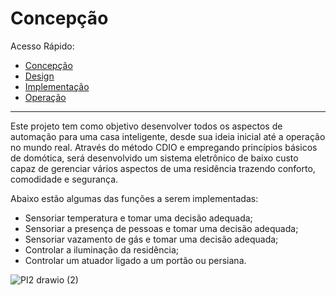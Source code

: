 # Concepção

Acesso Rápido:

* [Concepção](https://github.com/Aquinom/Projeto-Integrador-2/blob/main/Concep%C3%A7%C3%A3o.md)
* [Design](https://github.com/Aquinom/Projeto-Integrador-2/blob/main/Design.md)
* [Implementação](https://github.com/Aquinom/Projeto-Integrador-2/blob/main/Implementa%C3%A7%C3%A3o.md)
* [Operação](https://github.com/Aquinom/Projeto-Integrador-2/blob/main/Opera%C3%A7%C3%A3o.md)

---

Este projeto tem como objetivo desenvolver todos os aspectos de automação para uma casa inteligente, desde sua ideia inicial até a operação no mundo real. Através do método CDIO e empregando princípios básicos de domótica, será desenvolvido um sistema eletrônico de baixo custo capaz de gerenciar vários aspectos de uma residência trazendo conforto, comodidade e segurança.

Abaixo estão algumas das funções a serem implementadas:

* Sensoriar temperatura e tomar uma decisão adequada;
* Sensoriar a presença de pessoas e tomar uma decisão adequada;
* Sensoriar vazamento de gás e tomar uma decisão adequada;
* Controlar a iluminação da residência;
* Controlar um atuador ligado a um portão ou persiana.

![PI2 drawio (2)](https://user-images.githubusercontent.com/92688963/139969140-f6a0feef-729a-44d8-971e-1e9b81ce0097.png)
